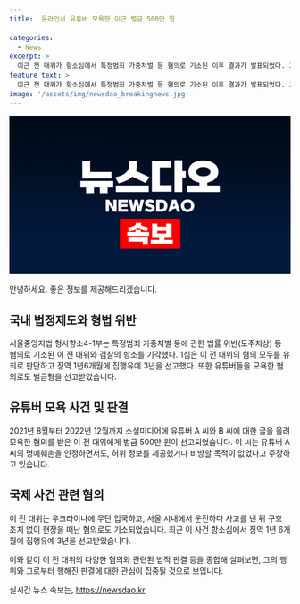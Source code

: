 ```yaml
---
title:  온라인서 유튜버 모욕한 이근 벌금 500만 원

categories:
  - News
excerpt: >
  이근 전 대위가 항소심에서 특정범죄 가중처벌 등 혐의로 기소된 이후 결과가 발표되었다. 그 동안 연이어 범행을 일삼았던 이 전 대위는 유튜버를 모욕한 혐의로 벌금형을 받았으며, 우크라이나 침공 전쟁에 참여한 혐의도 받았다. 그는 과거에는 오토바이 운전자를 치고 도피한 혐의로도 재판을 받았고, 현재는 징역 1년 6개월에 집행유예 3년을 선고받은 상태이다. 이러한 사실들이 항소심에서 공소장을 기각한 결과와 함께 요약될 수 있다.
feature_text: >
  이근 전 대위가 항소심에서 특정범죄 가중처벌 등 혐의로 기소된 이후 결과가 발표되었다. 그 동안 연이어 범행을 일삼았던 이 전 대위는 유튜버를 모욕한 혐의로 벌금형을 받았으며, 우크라이나 침공 전쟁에 참여한 혐의도 받았다. 그는 과거에는 오토바이 운전자를 치고 도피한 혐의로도 재판을 받았고, 현재는 징역 1년 6개월에 집행유예 3년을 선고받은 상태이다. 이러한 사실들이 항소심에서 공소장을 기각한 결과와 함께 요약될 수 있다.
image: '/assets/img/newsdao_breakingnews.jpg'
---
```


<p><img src="/assets/img/newsdao_breakingnews.jpg" alt="implanttips 속보" /></p>

<p>안녕하세요. 좋은 정보를 제공해드리겠습니다. </p>

<h2 data-ke-size="size26">국내 법정제도와 형법 위반</h2>

<p data-ke-size="size16">서울중앙지법 형사항소4-1부는 특정범죄 가중처벌 등에 관한 법률 위반(도주치상) 등 혐의로 기소된 이 전 대위와 검찰의 항소를 기각했다. 1심은 이 전 대위의 혐의 모두를 유죄로 판단하고 징역 1년6개월에 집행유예 3년을 선고했다. 또한 유튜버들을 모욕한 혐의로도 벌금형을 선고받았습니다.</p>

<h2 data-ke-size="size26">유튜버 모욕 사건 및 판결</h2>

<p data-ke-size="size16">2021년 8월부터 2022년 12월까지 소셜미디어에 유튜버 A 씨와 B 씨에 대한 글을 올려 모욕한 혐의를 받은 이 전 대위에게 벌금 500만 원이 선고되었습니다. 이 씨는 유튜버 A 씨의 명예훼손을 인정하면서도, 허위 정보를 제공했거나 비방할 목적이 없었다고 주장하고 있습니다.</p>

<h2 data-ke-size="size26">국제 사건 관련 혐의</h2>

<p data-ke-size="size16">이 전 대위는 우크라이나에 무단 입국하고, 서울 시내에서 운전하다 사고를 낸 뒤 구호 조치 없이 현장을 떠난 혐의로도 기소되었습니다. 최근 이 사건 항소심에서 징역 1년 6개월에 집행유예 3년을 선고받았습니다.</p>

<p>이와 같이 이 전 대위의 다양한 혐의와 관련된 법적 판결 등을 종합해 살펴보면, 그의 행위와 그로부터 행해진 판결에 대한 관심이 집중될 것으로 보입니다.</p>
실시간 뉴스 속보는, <a href="https://newsdao.kr" rel="dofollow">https://newsdao.kr</a>


